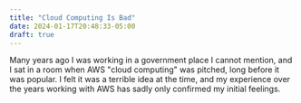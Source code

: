 ```yaml
---
title: "Cloud Computing Is Bad"
date: 2024-01-17T20:48:33-05:00
draft: true
---
```


Many years ago I was working in a government place I cannot mention, and I sat in a room when AWS "cloud computing" was pitched, long before it was popular. I felt it was a terrible idea at the time, and my experience over the years working with AWS has sadly only confirmed my initial feelings.
